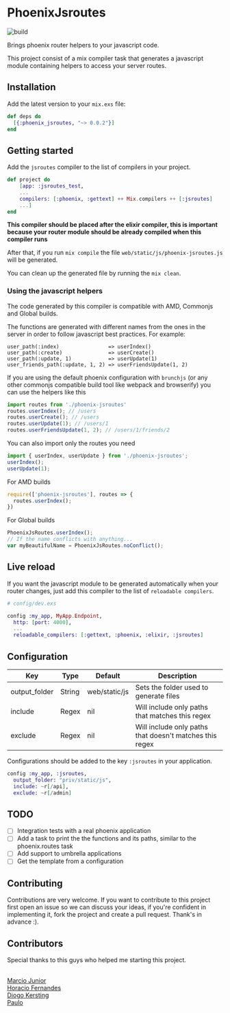 # PhoenixJsroutes

![build](https://travis-ci.org/tiagoengel/phoenix-jsroutes.svg?branch=master)

Brings phoenix router helpers to your javascript code.

This project consist of a mix compiler task that generates a javascript
module containing helpers to access your server routes.

## Installation

Add the latest version to your ```mix.exs``` file:
```elixir
def deps do
  [{:phoenix_jsroutes, "~> 0.0.2"}]
end
```

## Getting started

Add the ```jsroutes``` compiler to the list of compilers in your project.

```elixir
def project do
    [app: :jsroutes_test,
    ...
    compilers: [:phoenix, :gettext] ++ Mix.compilers ++ [:jsroutes]
    ...]
end
```
**This compiler should be placed after the elixir compiler, this is important because your router module should be already compiled when this compiler runs**

After that, if you run ```mix compile``` the file ```web/static/js/phoenix-jsroutes.js```
will be generated.

You can clean up the generated file by running the ```mix clean```.

### Using the javascript helpers
The code generated by this compiler is compatible with AMD, Commonjs and Global builds.

The functions are generated with different names from the ones in the server in order to follow javascript best practices. For example:

	user_path(:index)                => userIndex()
	user_path(:create)               => userCreate()
	user_path(:update, 1)            => userUpdate(1)
	user_friends_path(:update, 1, 2) => userFriendsUpdate(1, 2)


If you are using the default phoenix configuration with ```brunchjs``` (or any other commonjs compatible build tool like webpack and browserify) you can use the helpers like this

```javascript
import routes from './phoenix-jsroutes'
routes.userIndex(); // /users
routes.userCreate(); // /users
routes.userUpdate(1); // /users/1
routes.userFriendsUpdate(1, 2); // /users/1/friends/2
```

You can also import only the routes you need

```javascript
import { userIndex, userUpdate } from './phoenix-jsroutes';
userIndex();
userUpdate(1);
```

For AMD builds
```javascript
require(['phoenix-jsroutes'], routes => {
  routes.userIndex();
})
```

For Global builds
```javascript
PhoenixJsRoutes.userIndex();
// If the name conflicts with anything...
var myBeautifulName = PhoenixJsRoutes.noConflict();
```

## Live reload

If you want the javascript module to be generated automatically when your router changes, just add this compiler to the list of ```reloadable compilers```.

```elixir
# config/dev.exs

config :my_app, MyApp.Endpoint,
  http: [port: 4000],
  ...
  reloadable_compilers: [:gettext, :phoenix, :elixir, :jsroutes]
```

## Configuration

Key | Type | Default | Description  |
| --- | --- | --- | --- |
output_folder | String | web/static/js | Sets the folder used to generate files
include | Regex | nil | Will include only paths that matches this regex
exclude | Regex | nil | Will include only paths that doesn't matches this regex

Configurations should be added to the key ```:jsroutes``` in your application.
```elixir
config :my_app, :jsroutes,
  output_folder: "priv/static/js",
  include: ~r[/api],
  exclude: ~r[/admin]
```

## TODO

- [ ] Integration tests with a real phoenix application
- [ ] Add a task to print the the functions and its paths, similar to the phoenix.routes task
- [ ] Add support to umbrella applications
- [ ] Get the template from a configuration

## Contributing

Contributions are very welcome. If you want to contribute to this project first
open an issue so we can discuss your ideas, if you're confident in implementing it, fork the project and create a pull request. Thank's in advance :).

## Contributors

Special thanks to this guys who helped me starting this project.

<br/>[Marcio Junior](https://github.com/marcioj)
<br/>[Horacio Fernandes](https://github.com/horaciosystem)
<br/>[Diogo Kersting](https://github.com/diogovk)
<br/>[Paulo](https://github.com/paaulo)
